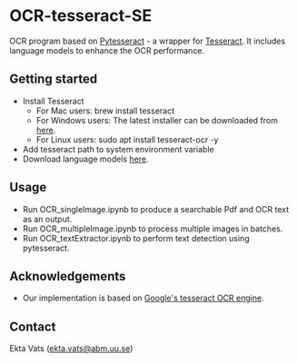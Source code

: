 # OCR-tesseract-SE

OCR program based on [Pytesseract](https://pypi.org/project/pytesseract/) - a wrapper for [Tesseract](https://github.com/tesseract-ocr/tesseract). It includes language models to enhance the OCR performance.


## Getting started

* Install Tesseract
  * For Mac users: brew install tesseract
  * For Windows users: The latest installer can be downloaded from [here](https://github.com/UB-Mannheim/tesseract/wiki).
  * For Linux users: sudo apt install tesseract-ocr -y 
* Add tesseract path to system environment variable
* Download language models [here](https://github.com/tesseract-ocr/tessdata).


## Usage

* Run OCR_singleImage.ipynb to produce a searchable Pdf and OCR text as an output.
* Run OCR_multipleImage.ipynb to process multiple images in batches.
* Run OCR_textExtractor.ipynb to perform text detection using pytesseract.


## Acknowledgements

* Our implementation is based on [Google's tesseract OCR engine](https://github.com/tesseract-ocr/tesseract).


## Contact

Ekta Vats (ekta.vats@abm.uu.se)
